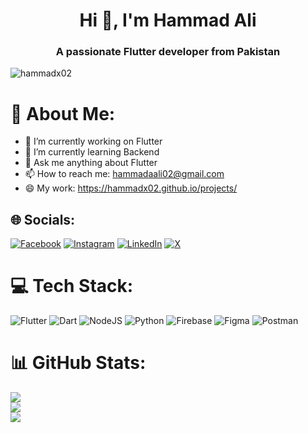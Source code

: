 <h1 align="center">Hi 👋, I'm Hammad Ali</h1>
<h3 align="center">A passionate Flutter developer from Pakistan</h3>

<p align="left"> <img src="https://komarev.com/ghpvc/?username=hammadx02&label=Profile%20views&color=0e75b6&style=flat" alt="hammadx02" /> </p>

# 💫 About Me:
- 🔭 I’m currently working on Flutter
- 🌱 I’m currently learning Backend
- 💬 Ask me anything about Flutter 
- 📫 How to reach me: hammadaali02@gmail.com
- 😄 My work: https://hammadx02.github.io/projects/


## 🌐 Socials:
[![Facebook](https://img.shields.io/badge/Facebook-%231877F2.svg?logo=Facebook&logoColor=white)](https://facebook.com/https://facebook.com/hammadaali19) [![Instagram](https://img.shields.io/badge/Instagram-%23E4405F.svg?logo=Instagram&logoColor=white)](https://instagram.com/_hammadaali) [![LinkedIn](https://img.shields.io/badge/LinkedIn-%230077B5.svg?logo=linkedin&logoColor=white)](https://linkedin.com/in/hammadx02) [![X](https://img.shields.io/badge/X-black.svg?logo=X&logoColor=white)](https://x.com/hammadx02) 

# 💻 Tech Stack:
![Flutter](https://img.shields.io/badge/Flutter-%2302569B.svg?style=for-the-badge&logo=Flutter&logoColor=white) ![Dart](https://img.shields.io/badge/dart-%230175C2.svg?style=for-the-badge&logo=dart&logoColor=white) ![NodeJS](https://img.shields.io/badge/node.js-6DA55F?style=for-the-badge&logo=node.js&logoColor=white) ![Python](https://img.shields.io/badge/python-3670A0?style=for-the-badge&logo=python&logoColor=ffdd54) ![Firebase](https://img.shields.io/badge/firebase-%23039BE5.svg?style=for-the-badge&logo=firebase) ![Figma](https://img.shields.io/badge/figma-%23F24E1E.svg?style=for-the-badge&logo=figma&logoColor=white) ![Postman](https://img.shields.io/badge/Postman-FF6C37?style=for-the-badge&logo=postman&logoColor=white)
# 📊 GitHub Stats:
![](https://github-readme-stats.vercel.app/api?username=hammadx02&theme=default&hide_border=false&include_all_commits=false&count_private=false)<br/>
![](https://github-readme-streak-stats.herokuapp.com/?user=hammadx02&theme=default&hide_border=false)<br/>
![](https://github-readme-stats.vercel.app/api/top-langs/?username=hammadx02&theme=default&hide_border=false&include_all_commits=false&count_private=false&layout=compact)

<!-- Proudly created with GPRM ( https://gprm.itsvg.in ) -->
